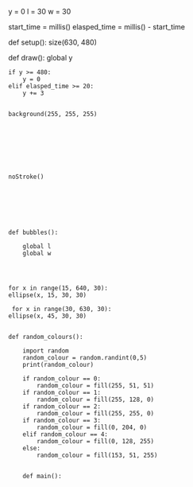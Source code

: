 y = 0
l = 30
w = 30
    
start_time = millis()
elasped_time = millis() - start_time
    

def setup():
    size(630, 480)

def draw():
    global y

    if y >= 480:
        y = 0
    elif elasped_time >= 20:
        y += 3

        
    background(255, 255, 255)
    
    

    
        
    
    
    
    noStroke()
    
    
    
    
    
    
    
    def bubbles():
    
        global l
        global w
        
   
        

    for x in range(15, 640, 30):
    ellipse(x, 15, 30, 30)
    
     for x in range(30, 630, 30):
    ellipse(x, 45, 30, 30)

    
    def random_colours():
        
        import random
        random_colour = random.randint(0,5)
        print(random_colour)
        
        if random_colour == 0:
            random_colour = fill(255, 51, 51)
        if random_colour == 1:
            random_colour = fill(255, 128, 0)
        if random_colour == 2:
            random_colour = fill(255, 255, 0)
        if random_colour == 3:
            random_colour = fill(0, 204, 0)
        elif random_colour == 4:
            random_colour = fill(0, 128, 255)
        else:
            random_colour = fill(153, 51, 255)
            
            
        def main():
            
